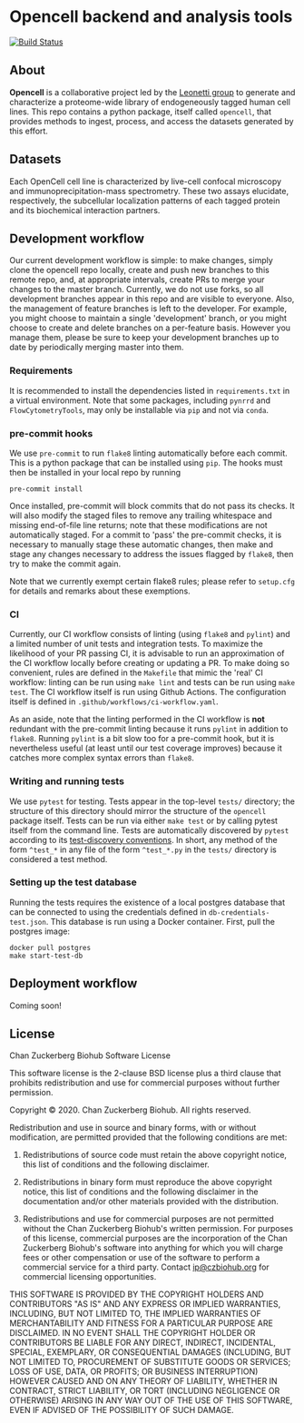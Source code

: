 # Opencell backend and analysis tools
[![Build Status](https://github.com/czbiohub/opencell/workflows/build/badge.svg)](https://github.com/czbiohub/opencell/actions)

## About
__Opencell__ is a collaborative project led by the [Leonetti group](https://www.czbiohub.org/manuel-leonetti-intracellular-architecture/) to generate and characterize a proteome-wide library of endogeneously tagged human cell lines. This repo contains a python package, itself called `opencell`, that provides methods to ingest, process, and access the datasets generated by this effort.


## Datasets
 Each OpenCell cell line is characterized by live-cell confocal microscopy and immunoprecipitation-mass spectrometry. These two assays elucidate, respectively, the subcellular localization patterns of each tagged protein and its biochemical interaction partners.


## Development workflow
Our current development workflow is simple: to make changes, simply clone the opencell repo locally, create and push new branches to this remote repo, and, at appropriate intervals, create PRs to merge your changes to the master branch. Currently, we do not use forks, so all development branches appear in this repo and are visible to everyone. Also, the management of feature branches is left to the developer. For example, you might choose to maintain a single 'development' branch, or you might choose to create and delete branches on a per-feature basis. However you manage them, please be sure to keep your development branches up to date by periodically merging master into them.


### Requirements
It is recommended to install the dependencies listed in `requirements.txt` in a virtual environment. Note that some packages, including `pynrrd` and `FlowCytometryTools`, may only be installable via `pip` and not via `conda`.


### pre-commit hooks
We use `pre-commit` to run `flake8` linting automatically before each commit. This is a python package that can be installed using `pip`. The hooks must then be installed in your local repo by running

```
pre-commit install
```

Once installed, pre-commit will block commits that do not pass its checks. It will also modify the staged files to remove any trailing whitespace and missing end-of-file line returns; note that these modifications are not automatically staged. For a commit to 'pass' the pre-commit checks, it is necessary to manually stage these automatic changes, then make and stage any changes necessary to address the issues flagged by `flake8`, then try to make the commit again.

Note that we currently exempt certain flake8 rules; please refer to `setup.cfg` for details and remarks about these exemptions.


### CI
Currently, our CI workflow consists of linting (using `flake8` and `pylint`) and a limited number of unit tests and integration tests. To maximize the likelihood of your PR passing CI, it is advisable to run an approximation of the CI workflow locally before creating or updating a PR. To make doing so convenient, rules are defined in the `Makefile` that mimic the 'real' CI workflow: linting can be run using `make lint` and tests can be run using `make test`. The CI workflow itself is run using Github Actions. The configuration itself is defined in `.github/workflows/ci-workflow.yaml`.

As an aside, note that the linting performed in the CI workflow is __not__ redundant with the pre-commit linting because it runs `pylint` in addition to `flake8`. Running `pylint` is a bit slow too for a pre-commit hook, but it is nevertheless useful (at least until our test coverage improves) because it catches more complex syntax errors than `flake8`.


### Writing and running tests
We use `pytest` for testing. Tests appear in the top-level `tests/` directory; the structure of this directory should mirror the structure of the `opencell` package itself. Tests can be run via either `make test` or by calling pytest itself from the command line. Tests are automatically discovered by `pytest` according to its [test-discovery conventions](https://docs.pytest.org/en/latest/goodpractices.html#conventions-for-python-test-discovery). In short, any method of the form `^test_*` in any file of the form `^test_*.py` in the `tests/` directory is considered a test method.


### Setting up the test database
Running the tests requires the existence of a local postgres database that can be connected to using the credentials defined in `db-credentials-test.json`. This database is run using a Docker container. First, pull the postgres image:
```
docker pull postgres
make start-test-db
```


## Deployment workflow
Coming soon!

## License
Chan Zuckerberg Biohub Software License

This software license is the 2-clause BSD license plus a third clause
that prohibits redistribution and use for commercial purposes without further
permission.

Copyright © 2020. Chan Zuckerberg Biohub.
All rights reserved.

Redistribution and use in source and binary forms, with or without
modification, are permitted provided that the following conditions are met:

1.	Redistributions of source code must retain the above copyright notice,
this list of conditions and the following disclaimer.

2.	Redistributions in binary form must reproduce the above copyright notice,
this list of conditions and the following disclaimer in the documentation
and/or other materials provided with the distribution.

3.	Redistributions and use for commercial purposes are not permitted without
the Chan Zuckerberg Biohub's written permission. For purposes of this license,
commercial purposes are the incorporation of the Chan Zuckerberg Biohub's
software into anything for which you will charge fees or other compensation or
use of the software to perform a commercial service for a third party.
Contact ip@czbiohub.org for commercial licensing opportunities.

THIS SOFTWARE IS PROVIDED BY THE COPYRIGHT HOLDERS AND CONTRIBUTORS "AS IS"
AND ANY EXPRESS OR IMPLIED WARRANTIES, INCLUDING, BUT NOT LIMITED TO, THE
IMPLIED WARRANTIES OF MERCHANTABILITY AND FITNESS FOR A PARTICULAR PURPOSE ARE
DISCLAIMED. IN NO EVENT SHALL THE COPYRIGHT HOLDER OR CONTRIBUTORS BE LIABLE
FOR ANY DIRECT, INDIRECT, INCIDENTAL, SPECIAL, EXEMPLARY, OR CONSEQUENTIAL
DAMAGES (INCLUDING, BUT NOT LIMITED TO, PROCUREMENT OF SUBSTITUTE GOODS OR
SERVICES; LOSS OF USE, DATA, OR PROFITS; OR BUSINESS INTERRUPTION) HOWEVER
CAUSED AND ON ANY THEORY OF LIABILITY, WHETHER IN CONTRACT, STRICT LIABILITY,
OR TORT (INCLUDING NEGLIGENCE OR OTHERWISE) ARISING IN ANY WAY OUT OF THE USE
OF THIS SOFTWARE, EVEN IF ADVISED OF THE POSSIBILITY OF SUCH DAMAGE.

